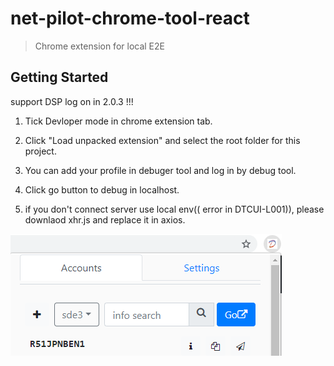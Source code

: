 # net-pilot-chrome-tool-react


> Chrome extension for local E2E


## Getting Started
 
support DSP log on in 2.0.3 !!!


1. Tick Devloper mode in chrome extension tab.


2. Click "Load unpacked extension" and select the root folder for this project.


3. You can add your profile in debuger tool and log in by debug tool.

4. Click go button to debug in localhost.

5. if you don't connect server use local env(( error in DTCUI-L001)), please downlaod xhr.js and replace it in axios.


![Scheme](image.png)
